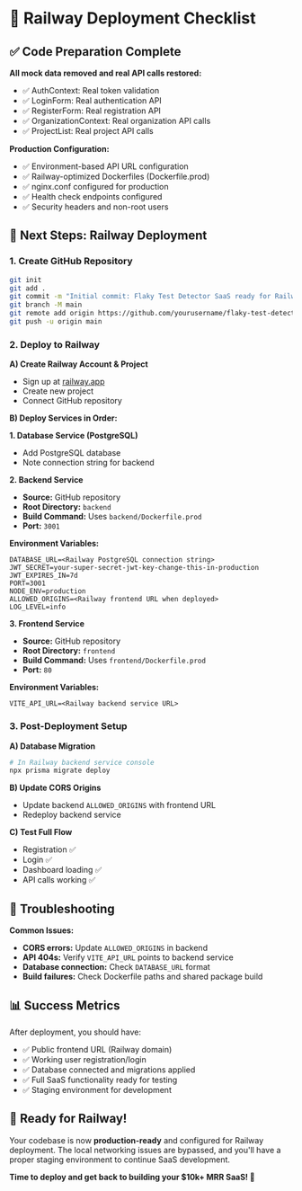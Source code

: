 # 🚀 Railway Deployment Checklist

## ✅ Code Preparation Complete

**All mock data removed and real API calls restored:**
- ✅ AuthContext: Real token validation
- ✅ LoginForm: Real authentication API
- ✅ RegisterForm: Real registration API  
- ✅ OrganizationContext: Real organization API calls
- ✅ ProjectList: Real project API calls

**Production Configuration:**
- ✅ Environment-based API URL configuration
- ✅ Railway-optimized Dockerfiles (Dockerfile.prod)
- ✅ nginx.conf configured for production
- ✅ Health check endpoints configured
- ✅ Security headers and non-root users

## 🔄 Next Steps: Railway Deployment

### 1. Create GitHub Repository
```bash
git init
git add .
git commit -m "Initial commit: Flaky Test Detector SaaS ready for Railway deployment"
git branch -M main
git remote add origin https://github.com/yourusername/flaky-test-detector.git
git push -u origin main
```

### 2. Deploy to Railway

**A) Create Railway Account & Project**
- Sign up at [railway.app](https://railway.app)
- Create new project
- Connect GitHub repository

**B) Deploy Services in Order:**

**1. Database Service (PostgreSQL)**
- Add PostgreSQL database
- Note connection string for backend

**2. Backend Service** 
- **Source:** GitHub repository  
- **Root Directory:** `backend`
- **Build Command:** Uses `backend/Dockerfile.prod`
- **Port:** `3001`

**Environment Variables:**
```
DATABASE_URL=<Railway PostgreSQL connection string>
JWT_SECRET=your-super-secret-jwt-key-change-this-in-production
JWT_EXPIRES_IN=7d
PORT=3001
NODE_ENV=production
ALLOWED_ORIGINS=<Railway frontend URL when deployed>
LOG_LEVEL=info
```

**3. Frontend Service**
- **Source:** GitHub repository
- **Root Directory:** `frontend`  
- **Build Command:** Uses `frontend/Dockerfile.prod`
- **Port:** `80`

**Environment Variables:**
```
VITE_API_URL=<Railway backend service URL>
```

### 3. Post-Deployment Setup

**A) Database Migration**
```bash
# In Railway backend service console
npx prisma migrate deploy
```

**B) Update CORS Origins**
- Update backend `ALLOWED_ORIGINS` with frontend URL
- Redeploy backend service

**C) Test Full Flow**
- Registration ✅
- Login ✅  
- Dashboard loading ✅
- API calls working ✅

## 🔧 Troubleshooting

**Common Issues:**
- **CORS errors:** Update `ALLOWED_ORIGINS` in backend
- **API 404s:** Verify `VITE_API_URL` points to backend service  
- **Database connection:** Check `DATABASE_URL` format
- **Build failures:** Check Dockerfile paths and shared package build

## 📊 Success Metrics

After deployment, you should have:
- ✅ Public frontend URL (Railway domain)
- ✅ Working user registration/login
- ✅ Database connected and migrations applied
- ✅ Full SaaS functionality ready for testing
- ✅ Staging environment for development

## 🎯 Ready for Railway!

Your codebase is now **production-ready** and configured for Railway deployment. The local networking issues are bypassed, and you'll have a proper staging environment to continue SaaS development.

**Time to deploy and get back to building your $10k+ MRR SaaS! 🚀**